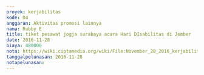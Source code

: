 ```yaml
---
proyek: kerjabilitas
kode: D4
anggaran: Aktivitas promosi lainnya
nama: Rubby E
title: tiket pesawat jogja surabaya acara Hari DIsabilitas di Jember
date: 2016-11-28
biaya: 480000
nota: https://wiki.ciptamedia.org/wiki/File:November_28_2016_kerjabilitas_D4_tiket_pesawat_Jogja_Surabaya_rubby26.jpg
tanggalpelunasan: 2016-11-28
notapelunasan:
---
```

